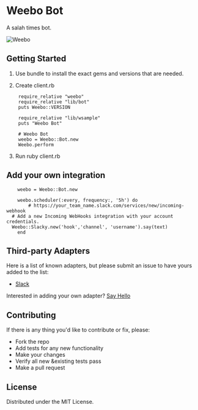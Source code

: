 # Weebo Bot

A salah times bot.

![Weebo](http://vignette2.wikia.nocookie.net/jadensadventures/images/9/9a/FlubberWeebo.jpg)


## Getting Started

1. Use bundle to install the exact gems and versions that are needed. 
2. Create client.rb 

		require_relative "weebo"
		require_relative "lib/bot"
		puts Weebo::VERSION
		
		require_relative "lib/wsample"
		puts "Weebo Bot"
		
		# Weebo Bot
		weebo = Weebo::Bot.new
		Weebo.perform
3. Run ruby client.rb 

## Add your own integration
		weebo = Weebo::Bot.new
		
		weebo.scheduler(:every, frequency:, '5h') do 
			# https://your_team_name.slack.com/services/new/incoming-webhook
      # Add a new Incoming WebHooks integration with your account credentials.
      Weebo::Slacky.new('hook','channel', 'username').say(text)
		end

## Third-party Adapters

Here is a list of known adapters, but please submit an issue to have yours added to the list:

* [Slack](https://slack.com)

Interested in adding your own adapter? [Say Hello](mailto:korab@mozaix.net)

## Contributing

If there is any thing you'd like to contribute or fix, please:

- Fork the repo
- Add tests for any new functionality
- Make your changes
- Verify all new &existing tests pass
- Make a pull request


## License

Distributed under the MIT License.